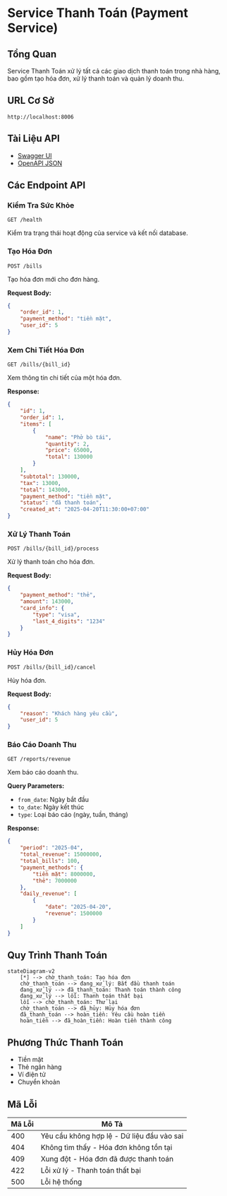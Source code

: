# Service Thanh Toán (Payment Service)

## Tổng Quan

Service Thanh Toán xử lý tất cả các giao dịch thanh toán trong nhà hàng, bao gồm tạo hóa đơn, xử lý thanh toán và quản lý doanh thu.

## URL Cơ Sở

```
http://localhost:8006
```

## Tài Liệu API
- [Swagger UI](http://localhost:8006/docs)
- [OpenAPI JSON](http://localhost:8006/openapi.json)

## Các Endpoint API

### Kiểm Tra Sức Khỏe

```http
GET /health
```

Kiểm tra trạng thái hoạt động của service và kết nối database.

### Tạo Hóa Đơn

```http
POST /bills
```

Tạo hóa đơn mới cho đơn hàng.

**Request Body:**
```json
{
    "order_id": 1,
    "payment_method": "tiền mặt",
    "user_id": 5
}
```

### Xem Chi Tiết Hóa Đơn

```http
GET /bills/{bill_id}
```

Xem thông tin chi tiết của một hóa đơn.

**Response:**
```json
{
    "id": 1,
    "order_id": 1,
    "items": [
        {
            "name": "Phở bò tái",
            "quantity": 2,
            "price": 65000,
            "total": 130000
        }
    ],
    "subtotal": 130000,
    "tax": 13000,
    "total": 143000,
    "payment_method": "tiền mặt",
    "status": "đã thanh toán",
    "created_at": "2025-04-20T11:30:00+07:00"
}
```

### Xử Lý Thanh Toán

```http
POST /bills/{bill_id}/process
```

Xử lý thanh toán cho hóa đơn.

**Request Body:**
```json
{
    "payment_method": "thẻ",
    "amount": 143000,
    "card_info": {
        "type": "visa",
        "last_4_digits": "1234"
    }
}
```

### Hủy Hóa Đơn

```http
POST /bills/{bill_id}/cancel
```

Hủy hóa đơn.

**Request Body:**
```json
{
    "reason": "Khách hàng yêu cầu",
    "user_id": 5
}
```

### Báo Cáo Doanh Thu

```http
GET /reports/revenue
```

Xem báo cáo doanh thu.

**Query Parameters:**
- `from_date`: Ngày bắt đầu
- `to_date`: Ngày kết thúc
- `type`: Loại báo cáo (ngày, tuần, tháng)

**Response:**
```json
{
    "period": "2025-04",
    "total_revenue": 15000000,
    "total_bills": 100,
    "payment_methods": {
        "tiền mặt": 8000000,
        "thẻ": 7000000
    },
    "daily_revenue": [
        {
            "date": "2025-04-20",
            "revenue": 1500000
        }
    ]
}
```

## Quy Trình Thanh Toán

```mermaid
stateDiagram-v2
    [*] --> chờ_thanh_toán: Tạo hóa đơn
    chờ_thanh_toán --> đang_xử_lý: Bắt đầu thanh toán
    đang_xử_lý --> đã_thanh_toán: Thanh toán thành công
    đang_xử_lý --> lỗi: Thanh toán thất bại
    lỗi --> chờ_thanh_toán: Thử lại
    chờ_thanh_toán --> đã_hủy: Hủy hóa đơn
    đã_thanh_toán --> hoàn_tiền: Yêu cầu hoàn tiền
    hoàn_tiền --> đã_hoàn_tiền: Hoàn tiền thành công
```

## Phương Thức Thanh Toán

- Tiền mặt
- Thẻ ngân hàng
- Ví điện tử
- Chuyển khoản

## Mã Lỗi

| Mã Lỗi | Mô Tả |
|---------|-------------|
| 400 | Yêu cầu không hợp lệ - Dữ liệu đầu vào sai |
| 404 | Không tìm thấy - Hóa đơn không tồn tại |
| 409 | Xung đột - Hóa đơn đã được thanh toán |
| 422 | Lỗi xử lý - Thanh toán thất bại |
| 500 | Lỗi hệ thống |
